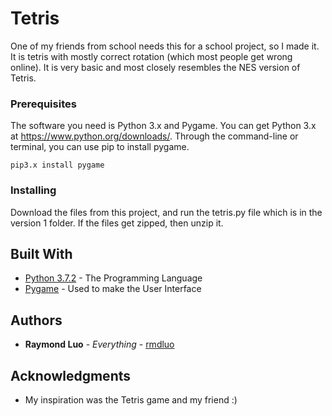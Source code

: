 # Tetris

One of my friends from school needs this for a school project, so I made it. It is tetris with mostly correct rotation (which most people get wrong online). It is very basic and most closely resembles the NES version of Tetris. 

### Prerequisites

The software you need is Python 3.x and Pygame.
You can get Python 3.x at https://www.python.org/downloads/. Through the command-line or terminal, you can use pip to install pygame.

```
pip3.x install pygame
```

### Installing

Download the files from this project, and run the tetris.py file which is in the version 1 folder. If the files get zipped, then unzip it.

## Built With

* [Python 3.7.2](https://www.python.org/downloads/release/python-372/) - The Programming Language
* [Pygame](https://www.pygame.org/news) - Used to make the User Interface

## Authors

* **Raymond Luo** - *Everything* - [rmdluo](https://github.com/rmdluo)

## Acknowledgments

* My inspiration was the Tetris game and my friend :)
